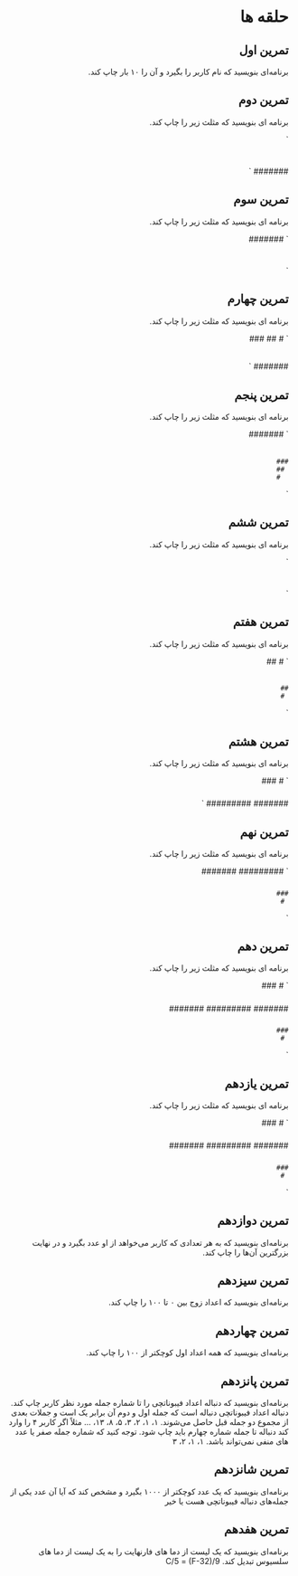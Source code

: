 <div dir="rtl">

# حلقه ها


## تمرین اول

برنامه‌ای بنویسید که نام کاربر را بگیرد و آن را ۱۰ بار چاپ کند.


## تمرین دوم

برنامه ای بنویسید که مثلث زیر را چاپ کند.


`
#
##
###
####
#####
######
#######
`


## تمرین سوم

برنامه ای بنویسید که مثلث زیر را چاپ کند.

`
#######
######
#####
####
###
##
#
`


## تمرین چهارم

برنامه ای بنویسید که مثلث زیر را چاپ کند.

`
      #
     ##
    ###
   ####
  #####
 ######
#######
`


## تمرین پنجم

برنامه ای بنویسید که مثلث زیر را چاپ کند.

`
#######
 ######
  #####
   ####
    ###
     ##
      #
`


## تمرین ششم

برنامه ای بنویسید که مثلث زیر را چاپ کند.

`
#
##
###
####
#####
####
###
##
#
`


## تمرین هفتم

برنامه ای بنویسید که مثلث زیر را چاپ کند.

`
     #
    ##
   ###
  ####
 #####
######
 #####
  ####
   ###
    ##
     #
`


## تمرین هشتم

برنامه ای بنویسید که مثلث زیر را چاپ کند.

`
     #
    ###
   #####
  #######
 #########
`


## تمرین نهم

برنامه ای بنویسید که مثلث زیر را چاپ کند.

`
 #########
  #######
   #####
    ###
     #
`


## تمرین دهم

برنامه ای بنویسید که مثلث زیر را چاپ کند.

`
     #
    ###
   #####
  #######
 #########
  #######
   #####
    ###
     #
`


## تمرین یازدهم

برنامه ای بنویسید که مثلث زیر را چاپ کند.

`
     #
    ###
   #####
  #######
 #########
  #######
   #####
    ###
     #
`


## تمرین دوازدهم

برنامه‌ای بنویسید که به هر تعدادی که کاربر می‌خواهد از او عدد بگیرد و در نهایت بزرگترین آن‌ها را چاپ کند.


## تمرین سیزدهم

برنامه‌ای بنویسید که اعداد زوج بین ۰ تا ۱۰۰ را چاپ کند.


## تمرین چهاردهم

برنامه‌ای بنویسید که همه اعداد اول کوچکتر از ۱۰۰ را چاپ کند.


## تمرین پانزدهم

برنامه‌ای بنویسید که دنباله اعداد فیبوناتچی را تا شماره جمله مورد نظر کاربر چاپ کند. دنباله اعداد فیبوناتچی دنباله است که جمله اول و دوم آن برابر یک است و جملات بعدی از مجموع دو جمله قبل حاصل می‌شوند.
۱، ۱، ۲، ۳، ۵، ۸، ۱۳، …
مثلاً اگر کاربر ۴ را وارد کند دنباله تا جمله شماره چهارم باید چاپ شود. توجه کنید که شماره جمله صفر یا عدد های منفی نمی‌تواند باشد.
۱، ۱، ۲، ۳


## تمرین شانزدهم

برنامه‌ای بنویسید که یک عدد کوچکتر از ۱۰۰۰ بگیرد و مشخص کند که آیا آن عدد یکی از جمله‌های دنباله فیبوناتچی هست یا خیر


## تمرین هفدهم

برنامه‌ای بنویسید که یک لیست از دما های فارنهایت را به یک لیست از دما های سلسیوس تبدیل کند.
C/5 = (F-32)/9
</div>